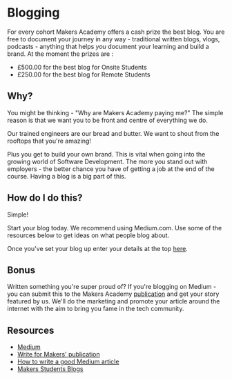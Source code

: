 # Blogging
For every cohort Makers Academy offers a cash prize the best blog. You are free to document your journey in any way - traditional written blogs, vlogs, podcasts - anything that helps *you* document your learning and build a brand. At the moment the prizes are :

  * £500.00 for the best blog for Onsite Students
  * £250.00 for the best blog for Remote Students

## Why?
You might be thinking - "Why are Makers Academy paying me?" The simple reason is that we want you to be front and centre of everything we do.

Our trained engineers are our bread and butter. We want to shout from the rooftops that you're amazing!

Plus you get to build your own brand. This is vital when going into the growing world of Software Development. The more you stand out with employers - the better chance you have of getting a job at the end of the course. Having a blog is a big part of this.

## How do I do this?
Simple!

Start your blog today. We recommend using Medium.com. Use some of the resources below to get ideas on what people blog about.

Once you've set your blog up enter your details at the top [here](http://bit.ly/mablogs).

## Bonus
Written something you're super proud of? If you're blogging on Medium - you can submit this to the Makers Academy [publication](https://blog.makersacademy.com) and get your story featured by us. We'll do the marketing and promote your article around the internet with the aim to bring you fame in the tech community.

## Resources

 * [Medium](https://www.medium.com)
 * [Write for Makers' publication](http://bit.ly/mablogwriter)
 * [How to write a good Medium article](https://medium.freecodecamp.com/how-to-write-medium-stories-people-will-actually-read-92e58a27c8d8#.9wqs0cguw)
 * [Makers Students Blogs](https://docs.google.com/spreadsheets/d/1l94sEDt5tn4GTzNrdoIJJVfv-KqY1qmI9gtnIrPLRhE/edit?usp=sharing)

